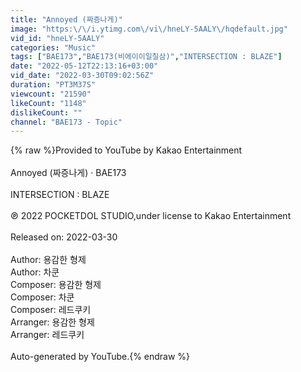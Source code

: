 ```yaml
---
title: "Annoyed (짜증나게)"
image: "https:\/\/i.ytimg.com\/vi\/hneLY-5AALY\/hqdefault.jpg"
vid_id: "hneLY-5AALY"
categories: "Music"
tags: ["BAE173","BAE173(비에이이일칠삼)","INTERSECTION : BLAZE"]
date: "2022-05-12T22:13:16+03:00"
vid_date: "2022-03-30T09:02:56Z"
duration: "PT3M37S"
viewcount: "21590"
likeCount: "1148"
dislikeCount: ""
channel: "BAE173 - Topic"
---
```

{% raw %}Provided to YouTube by Kakao Entertainment<br /><br />Annoyed (짜증나게) · BAE173<br /><br />INTERSECTION : BLAZE<br /><br />℗ 2022 POCKETDOL STUDIO,under license to Kakao Entertainment<br /><br />Released on: 2022-03-30<br /><br />Author: 용감한 형제<br />Author: 차쿤<br />Composer: 용감한 형제<br />Composer: 차쿤<br />Composer: 레드쿠키<br />Arranger: 용감한 형제<br />Arranger: 레드쿠키<br /><br />Auto-generated by YouTube.{% endraw %}
